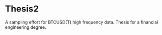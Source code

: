 # Thesis2
A sampling effort for BTCUSD(T) high frequency data. Thesis for a financial engineering degree.
